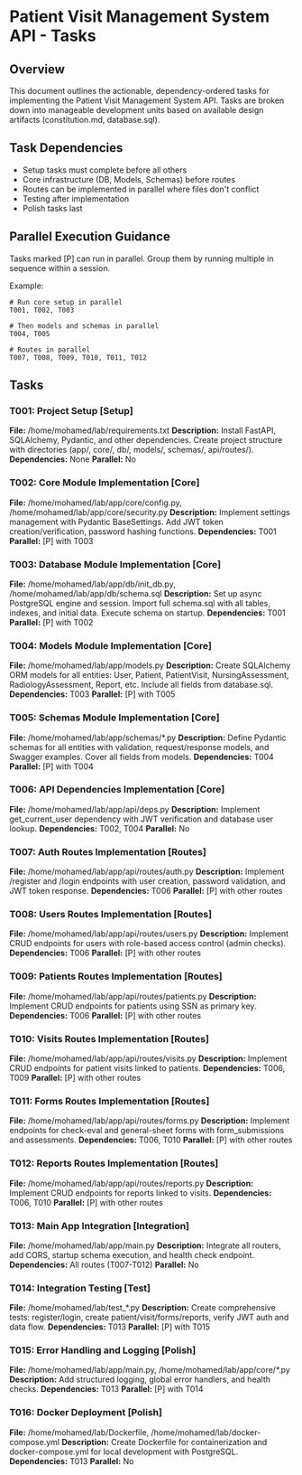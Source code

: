 # Patient Visit Management System API - Tasks

## Overview
This document outlines the actionable, dependency-ordered tasks for implementing the Patient Visit Management System API. Tasks are broken down into manageable development units based on available design artifacts (constitution.md, database.sql).

## Task Dependencies
- Setup tasks must complete before all others
- Core infrastructure (DB, Models, Schemas) before routes
- Routes can be implemented in parallel where files don't conflict
- Testing after implementation
- Polish tasks last

## Parallel Execution Guidance
Tasks marked [P] can run in parallel. Group them by running multiple in sequence within a session.

Example:
```
# Run core setup in parallel
T001, T002, T003

# Then models and schemas in parallel
T004, T005

# Routes in parallel
T007, T008, T009, T010, T011, T012
```

## Tasks

### T001: Project Setup [Setup]
**File:** /home/mohamed/lab/requirements.txt
**Description:** Install FastAPI, SQLAlchemy, Pydantic, and other dependencies. Create project structure with directories (app/, core/, db/, models/, schemas/, api/routes/).
**Dependencies:** None
**Parallel:** No

### T002: Core Module Implementation [Core]
**File:** /home/mohamed/lab/app/core/config.py, /home/mohamed/lab/app/core/security.py
**Description:** Implement settings management with Pydantic BaseSettings. Add JWT token creation/verification, password hashing functions.
**Dependencies:** T001
**Parallel:** [P] with T003

### T003: Database Module Implementation [Core]
**File:** /home/mohamed/lab/app/db/init_db.py, /home/mohamed/lab/app/db/schema.sql
**Description:** Set up async PostgreSQL engine and session. Import full schema.sql with all tables, indexes, and initial data. Execute schema on startup.
**Dependencies:** T001
**Parallel:** [P] with T002

### T004: Models Module Implementation [Core]
**File:** /home/mohamed/lab/app/models.py
**Description:** Create SQLAlchemy ORM models for all entities: User, Patient, PatientVisit, NursingAssessment, RadiologyAssessment, Report, etc. Include all fields from database.sql.
**Dependencies:** T003
**Parallel:** [P] with T005

### T005: Schemas Module Implementation [Core]
**File:** /home/mohamed/lab/app/schemas/*.py
**Description:** Define Pydantic schemas for all entities with validation, request/response models, and Swagger examples. Cover all fields from models.
**Dependencies:** T004
**Parallel:** [P] with T004

### T006: API Dependencies Implementation [Core]
**File:** /home/mohamed/lab/app/api/deps.py
**Description:** Implement get_current_user dependency with JWT verification and database user lookup.
**Dependencies:** T002, T004
**Parallel:** No

### T007: Auth Routes Implementation [Routes]
**File:** /home/mohamed/lab/app/api/routes/auth.py
**Description:** Implement /register and /login endpoints with user creation, password validation, and JWT token response.
**Dependencies:** T006
**Parallel:** [P] with other routes

### T008: Users Routes Implementation [Routes]
**File:** /home/mohamed/lab/app/api/routes/users.py
**Description:** Implement CRUD endpoints for users with role-based access control (admin checks).
**Dependencies:** T006
**Parallel:** [P] with other routes

### T009: Patients Routes Implementation [Routes]
**File:** /home/mohamed/lab/app/api/routes/patients.py
**Description:** Implement CRUD endpoints for patients using SSN as primary key.
**Dependencies:** T006
**Parallel:** [P] with other routes

### T010: Visits Routes Implementation [Routes]
**File:** /home/mohamed/lab/app/api/routes/visits.py
**Description:** Implement CRUD endpoints for patient visits linked to patients.
**Dependencies:** T006, T009
**Parallel:** [P] with other routes

### T011: Forms Routes Implementation [Routes]
**File:** /home/mohamed/lab/app/api/routes/forms.py
**Description:** Implement endpoints for check-eval and general-sheet forms with form_submissions and assessments.
**Dependencies:** T006, T010
**Parallel:** [P] with other routes

### T012: Reports Routes Implementation [Routes]
**File:** /home/mohamed/lab/app/api/routes/reports.py
**Description:** Implement CRUD endpoints for reports linked to visits.
**Dependencies:** T006, T010
**Parallel:** [P] with other routes

### T013: Main App Integration [Integration]
**File:** /home/mohamed/lab/app/main.py
**Description:** Integrate all routers, add CORS, startup schema execution, and health check endpoint.
**Dependencies:** All routes (T007-T012)
**Parallel:** No

### T014: Integration Testing [Test]
**File:** /home/mohamed/lab/test_*.py
**Description:** Create comprehensive tests: register/login, create patient/visit/forms/reports, verify JWT auth and data flow.
**Dependencies:** T013
**Parallel:** [P] with T015

### T015: Error Handling and Logging [Polish]
**File:** /home/mohamed/lab/app/main.py, /home/mohamed/lab/app/core/*.py
**Description:** Add structured logging, global error handlers, and health checks.
**Dependencies:** T013
**Parallel:** [P] with T014

### T016: Docker Deployment [Polish]
**File:** /home/mohamed/lab/Dockerfile, /home/mohamed/lab/docker-compose.yml
**Description:** Create Dockerfile for containerization and docker-compose.yml for local development with PostgreSQL.
**Dependencies:** T013
**Parallel:** No
